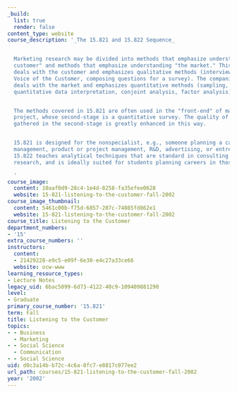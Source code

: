 ```yaml
---
_build:
  list: true
  render: false
content_type: website
course_description: '_The 15.821 and 15.822 Sequence_


  Marketing research may be divided into methods that emphasize understanding "the
  customer" and methods that emphasize understanding "the market." This course (15.821)
  deals with the customer and emphasizes qualitative methods (interviews, focus groups,
  Voice of the Customer, composing questions for a survey). The companion course (15.822)
  deals with the market and emphasizes quantitative methods (sampling, survey execution,
  quantitative data interpretation, conjoint analysis, factor analysis).


  The methods covered in 15.821 are often used in the "front-end" of market research
  project, whose second-stage is a quantitative survey. The quality of information
  gathered in the second-stage is greatly enhanced in this way.


  15.821 is designed for the nonspecialist, e.g., someone planning a career in general
  management, product or project management, R&D, advertising, or entrepreneurship.
  15.822 teaches analytical techniques that are standard in consulting or marketing
  research, and is ideally suited for students planning careers in those fields.

  '
course_image:
  content: 10aaf0d9-28c4-1e4d-8258-fa35efee0628
  website: 15-821-listening-to-the-customer-fall-2002
course_image_thumbnail:
  content: 5461c00b-f75d-6857-207c-74085fd862e1
  website: 15-821-listening-to-the-customer-fall-2002
course_title: Listening to the Customer
department_numbers:
- '15'
extra_course_numbers: ''
instructors:
  content:
  - 21429228-e9c5-e09f-6e30-e4c27a33ce66
  website: ocw-www
learning_resource_types:
- Lecture Notes
legacy_uid: 6bac5099-6d73-4122-40c9-109409881290
level:
- Graduate
primary_course_number: '15.821'
term: Fall
title: Listening to the Customer
topics:
- - Business
  - Marketing
- - Social Science
  - Communication
- - Social Science
uid: d0c3a14b-b72c-4c6a-8fc7-e8817c077ee2
url_path: courses/15-821-listening-to-the-customer-fall-2002
year: '2002'
---
```

